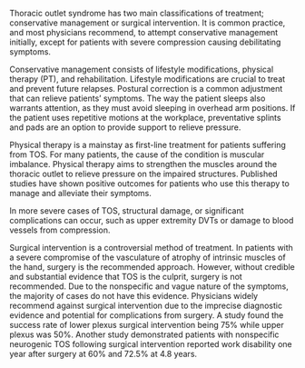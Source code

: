 Thoracic outlet syndrome has two main classifications of treatment; conservative management or surgical intervention. It is common practice, and most physicians recommend, to attempt conservative management initially, except for patients with severe compression causing debilitating symptoms.

Conservative management consists of lifestyle modifications, physical therapy (PT), and rehabilitation. Lifestyle modifications are crucial to treat and prevent future relapses. Postural correction is a common adjustment that can relieve patients’ symptoms. The way the patient sleeps also warrants attention, as they must avoid sleeping in overhead arm positions. If the patient uses repetitive motions at the workplace, preventative splints and pads are an option to provide support to relieve pressure.

Physical therapy is a mainstay as first-line treatment for patients suffering from TOS. For many patients, the cause of the condition is muscular imbalance. Physical therapy aims to strengthen the muscles around the thoracic outlet to relieve pressure on the impaired structures. Published studies have shown positive outcomes for patients who use this therapy to manage and alleviate their symptoms.

In more severe cases of TOS, structural damage, or significant complications can occur, such as upper extremity DVTs or damage to blood vessels from compression.

Surgical intervention is a controversial method of treatment. In patients with a severe compromise of the vasculature of atrophy of intrinsic muscles of the hand, surgery is the recommended approach. However, without credible and substantial evidence that TOS is the culprit, surgery is not recommended. Due to the nonspecific and vague nature of the symptoms, the majority of cases do not have this evidence. Physicians widely recommend against surgical intervention due to the imprecise diagnostic evidence and potential for complications from surgery. A study found the success rate of lower plexus surgical intervention being 75% while upper plexus was 50%. Another study demonstrated patients with nonspecific neurogenic TOS following surgical intervention reported work disability one year after surgery at 60% and 72.5% at 4.8 years.